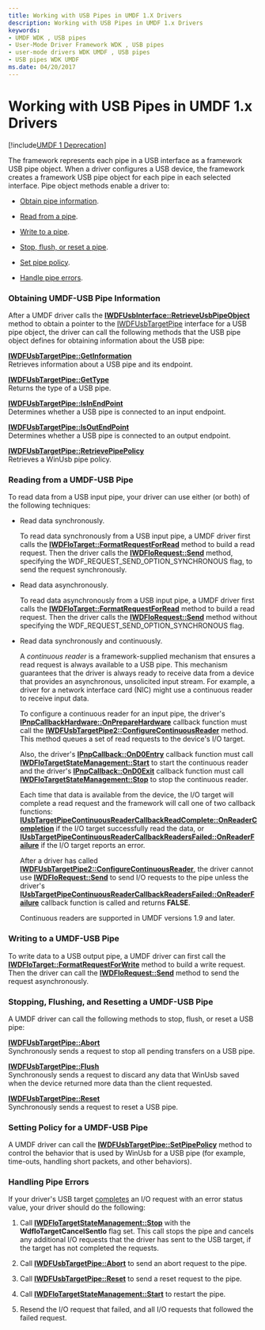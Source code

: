 ```yaml
---
title: Working with USB Pipes in UMDF 1.X Drivers
description: Working with USB Pipes in UMDF 1.x Drivers
keywords:
- UMDF WDK , USB pipes
- User-Mode Driver Framework WDK , USB pipes
- user-mode drivers WDK UMDF , USB pipes
- USB pipes WDK UMDF
ms.date: 04/20/2017
---
```


# Working with USB Pipes in UMDF 1.x Drivers


[!include[UMDF 1 Deprecation](../includes/umdf-1-deprecation.md)]

The framework represents each pipe in a USB interface as a framework USB pipe object. When a driver configures a USB device, the framework creates a framework USB pipe object for each pipe in each selected interface. Pipe object methods enable a driver to:

-   [Obtain pipe information](#obtaining-umdf-usb-pipe-information).

-   [Read from a pipe](#reading-from-a-umdf-usb-pipe).

-   [Write to a pipe](#writing-to-a-umdf-usb-pipe).

-   [Stop, flush, or reset a pipe](#stopping-flushing).

-   [Set pipe policy](#setting-pipe-policy).

-   [Handle pipe errors](#handling-pipe-errors).

### Obtaining UMDF-USB Pipe Information

After a UMDF driver calls the [**IWDFUsbInterface::RetrieveUsbPipeObject**](/windows-hardware/drivers/ddi/wudfusb/nf-wudfusb-iwdfusbinterface-retrieveusbpipeobject) method to obtain a pointer to the [IWDFUsbTargetPipe](/windows-hardware/drivers/ddi/wudfusb/nn-wudfusb-iwdfusbtargetpipe) interface for a USB pipe object, the driver can call the following methods that the USB pipe object defines for obtaining information about the USB pipe:

<a href="" id="iwdfusbtargetpipe--getinformation"></a>[**IWDFUsbTargetPipe::GetInformation**](/windows-hardware/drivers/ddi/wudfusb/nf-wudfusb-iwdfusbtargetpipe-getinformation)  
Retrieves information about a USB pipe and its endpoint.

<a href="" id="iwdfusbtargetpipe--gettype"></a>[**IWDFUsbTargetPipe::GetType**](/windows-hardware/drivers/ddi/wudfusb/nf-wudfusb-iwdfusbtargetpipe-gettype)  
Returns the type of a USB pipe.

<a href="" id="iwdfusbtargetpipe--isinendpoint"></a>[**IWDFUsbTargetPipe::IsInEndPoint**](/windows-hardware/drivers/ddi/wudfusb/nf-wudfusb-iwdfusbtargetpipe-isinendpoint)  
Determines whether a USB pipe is connected to an input endpoint.

<a href="" id="iwdfusbtargetpipe--isoutendpoint"></a>[**IWDFUsbTargetPipe::IsOutEndPoint**](/windows-hardware/drivers/ddi/wudfusb/nf-wudfusb-iwdfusbtargetpipe-isoutendpoint)  
Determines whether a USB pipe is connected to an output endpoint.

<a href="" id="iwdfusbtargetpipe--retrievepipepolicy"></a>[**IWDFUsbTargetPipe::RetrievePipePolicy**](/windows-hardware/drivers/ddi/wudfusb/nf-wudfusb-iwdfusbtargetpipe-retrievepipepolicy)  
Retrieves a WinUsb pipe policy.

### Reading from a UMDF-USB Pipe

To read data from a USB input pipe, your driver can use either (or both) of the following techniques:

-   Read data synchronously.

    To read data synchronously from a USB input pipe, a UMDF driver first calls the [**IWDFIoTarget::FormatRequestForRead**](/windows-hardware/drivers/ddi/wudfddi/nf-wudfddi-iwdfiotarget-formatrequestforread) method to build a read request. Then the driver calls the [**IWDFIoRequest::Send**](/windows-hardware/drivers/ddi/wudfddi/nf-wudfddi-iwdfiorequest-send) method, specifying the WDF\_REQUEST\_SEND\_OPTION\_SYNCHRONOUS flag, to send the request synchronously.

-   Read data asynchronously.

    To read data asynchronously from a USB input pipe, a UMDF driver first calls the [**IWDFIoTarget::FormatRequestForRead**](/windows-hardware/drivers/ddi/wudfddi/nf-wudfddi-iwdfiotarget-formatrequestforread) method to build a read request. Then the driver calls the [**IWDFIoRequest::Send**](/windows-hardware/drivers/ddi/wudfddi/nf-wudfddi-iwdfiorequest-send) method without specifying the WDF\_REQUEST\_SEND\_OPTION\_SYNCHRONOUS flag.

-   Read data synchronously and continuously.

    A *continuous reader* is a framework-supplied mechanism that ensures a read request is always available to a USB pipe. This mechanism guarantees that the driver is always ready to receive data from a device that provides an asynchronous, unsolicited input stream. For example, a driver for a network interface card (NIC) might use a continuous reader to receive input data.

    To configure a continuous reader for an input pipe, the driver's [**IPnpCallbackHardware::OnPrepareHardware**](/windows-hardware/drivers/ddi/wudfddi/nf-wudfddi-ipnpcallbackhardware-onpreparehardware) callback function must call the [**IWDFUsbTargetPipe2::ConfigureContinuousReader**](/windows-hardware/drivers/ddi/wudfusb/nf-wudfusb-iwdfusbtargetpipe2-configurecontinuousreader) method. This method queues a set of read requests to the device's I/O target.

    Also, the driver's [**IPnpCallback::OnD0Entry**](/windows-hardware/drivers/ddi/wudfddi/nf-wudfddi-ipnpcallback-ond0entry) callback function must call [**IWDFIoTargetStateManagement::Start**](/windows-hardware/drivers/ddi/wudfddi/nf-wudfddi-iwdfiotargetstatemanagement-start) to start the continuous reader and the driver's [**IPnpCallback::OnD0Exit**](/windows-hardware/drivers/ddi/wudfddi/nf-wudfddi-ipnpcallback-ond0exit) callback function must call [**IWDFIoTargetStateManagement::Stop**](/windows-hardware/drivers/ddi/wudfddi/nf-wudfddi-iwdfiotargetstatemanagement-stop) to stop the continuous reader.

    Each time that data is available from the device, the I/O target will complete a read request and the framework will call one of two callback functions: [**IUsbTargetPipeContinuousReaderCallbackReadComplete::OnReaderCompletion**](/windows-hardware/drivers/ddi/wudfusb/nf-wudfusb-iusbtargetpipecontinuousreadercallbackreadcomplete-onreadercompletion) if the I/O target successfully read the data, or [**IUsbTargetPipeContinuousReaderCallbackReadersFailed::OnReaderFailure**](/windows-hardware/drivers/ddi/wudfusb/nf-wudfusb-iusbtargetpipecontinuousreadercallbackreadersfailed-onreaderfailure) if the I/O target reports an error.

    After a driver has called [**IWDFUsbTargetPipe2::ConfigureContinuousReader**](/windows-hardware/drivers/ddi/wudfusb/nf-wudfusb-iwdfusbtargetpipe2-configurecontinuousreader), the driver cannot use [**IWDFIoRequest::Send**](/windows-hardware/drivers/ddi/wudfddi/nf-wudfddi-iwdfiorequest-send) to send I/O requests to the pipe unless the driver's [**IUsbTargetPipeContinuousReaderCallbackReadersFailed::OnReaderFailure**](/windows-hardware/drivers/ddi/wudfusb/nf-wudfusb-iusbtargetpipecontinuousreadercallbackreadersfailed-onreaderfailure) callback function is called and returns **FALSE**.

    Continuous readers are supported in UMDF versions 1.9 and later.

### Writing to a UMDF-USB Pipe

To write data to a USB output pipe, a UMDF driver can first call the [**IWDFIoTarget::FormatRequestForWrite**](/windows-hardware/drivers/ddi/wudfddi/nf-wudfddi-iwdfiotarget-formatrequestforwrite) method to build a write request. Then the driver can call the [**IWDFIoRequest::Send**](/windows-hardware/drivers/ddi/wudfddi/nf-wudfddi-iwdfiorequest-send) method to send the request asynchronously.

### <a href="" id="stopping-flushing"></a>Stopping, Flushing, and Resetting a UMDF-USB Pipe

A UMDF driver can call the following methods to stop, flush, or reset a USB pipe:

<a href="" id="iwdfusbtargetpipe--abort"></a>[**IWDFUsbTargetPipe::Abort**](/windows-hardware/drivers/ddi/wudfusb/nf-wudfusb-iwdfusbtargetpipe-abort)  
Synchronously sends a request to stop all pending transfers on a USB pipe.

<a href="" id="iwdfusbtargetpipe--flush"></a>[**IWDFUsbTargetPipe::Flush**](/windows-hardware/drivers/ddi/wudfusb/nf-wudfusb-iwdfusbtargetpipe-flush)  
Synchronously sends a request to discard any data that WinUsb saved when the device returned more data than the client requested.

<a href="" id="iwdfusbtargetpipe--reset"></a>[**IWDFUsbTargetPipe::Reset**](/windows-hardware/drivers/ddi/wudfusb/nf-wudfusb-iwdfusbtargetpipe-reset)  
Synchronously sends a request to reset a USB pipe.

### <a href="" id="setting-pipe-policy"></a>Setting Policy for a UMDF-USB Pipe

A UMDF driver can call the [**IWDFUsbTargetPipe::SetPipePolicy**](/windows-hardware/drivers/ddi/wudfusb/nf-wudfusb-iwdfusbtargetpipe-setpipepolicy) method to control the behavior that is used by WinUsb for a USB pipe (for example, time-outs, handling short packets, and other behaviors).

### Handling Pipe Errors

If your driver's USB target [completes](completing-i-o-requests.md) an I/O request with an error status value, your driver should do the following:

1.  Call [**IWDFIoTargetStateManagement::Stop**](/windows-hardware/drivers/ddi/wudfddi/nf-wudfddi-iwdfiotargetstatemanagement-stop) with the **WdfIoTargetCancelSentIo** flag set. This call stops the pipe and cancels any additional I/O requests that the driver has sent to the USB target, if the target has not completed the requests.

2.  Call [**IWDFUsbTargetPipe::Abort**](/windows-hardware/drivers/ddi/wudfusb/nf-wudfusb-iwdfusbtargetpipe-abort) to send an abort request to the pipe.

3.  Call [**IWDFUsbTargetPipe::Reset**](/windows-hardware/drivers/ddi/wudfusb/nf-wudfusb-iwdfusbtargetpipe-reset) to send a reset request to the pipe.

4.  Call [**IWDFIoTargetStateManagement::Start**](/windows-hardware/drivers/ddi/wudfddi/nf-wudfddi-iwdfiotargetstatemanagement-start) to restart the pipe.

5.  Resend the I/O request that failed, and all I/O requests that followed the failed request.

 

